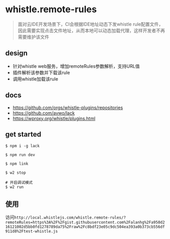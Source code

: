 # whistle.remote-rules

> 面对云IDE开发场景下，CI会根据IDE地址动态下发whistle rule配置文件，因此需要实现点击文件地址，从而本地可以动态加载代理，这样开发者不再需要维护该文件

## design

- 针对whistle web服务，增加remoteRules参数解析，支持URL值
- 插件解析该参数并下载该rule
- 调用whistle加载该rule

## docs

- https://github.com/orgs/whistle-plugins/repositories
- https://github.com/avwo/lack
- https://wproxy.org/whistle/plugins.html

## get started

```
$ npm i -g lack

$ npm run dev

$ npm link

$ w2 stop

# 开启调试模式
$ w2 run

```

## 使用

访问`http://local.whistlejs.com/whistle.remote-rules/?remoteRules=https%3A%2F%2Fgist.githubusercontent.com%2Falanhg%2Fa950d216121002d5bb0fd1278789da75%2Fraw%2Fc8bdf23e05c9dc504ea393a0b373cb556df911d8%2Ftest-whistle.js`
